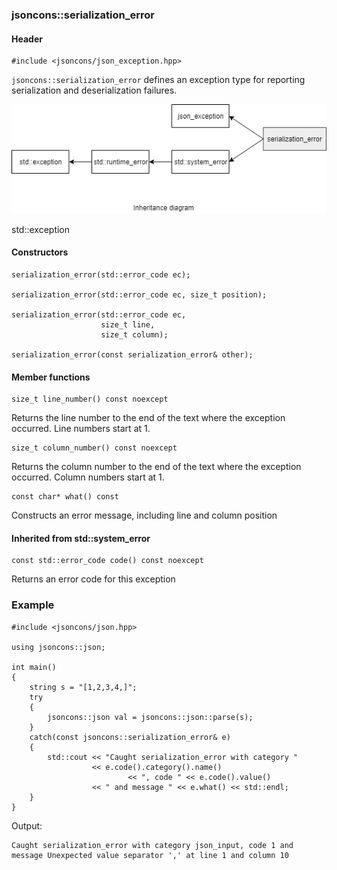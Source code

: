 ### jsoncons::serialization_error

#### Header

    #include <jsoncons/json_exception.hpp>

`jsoncons::serialization_error` defines an exception type for reporting serialization and deserialization failures.

![serialization_error](./diagrams/serialization_error.png)

std::exception

#### Constructors

    serialization_error(std::error_code ec);

    serialization_error(std::error_code ec, size_t position);

    serialization_error(std::error_code ec,
                        size_t line,
                        size_t column);

    serialization_error(const serialization_error& other);

#### Member functions

    size_t line_number() const noexcept
Returns the line number to the end of the text where the exception occurred.
Line numbers start at 1.

    size_t column_number() const noexcept
Returns the column number to the end of the text where the exception occurred.
Column numbers start at 1.

    const char* what() const
Constructs an error message, including line and column position

#### Inherited from std::system_error

    const std::error_code code() const noexcept
Returns an error code for this exception

### Example

    #include <jsoncons/json.hpp>

    using jsoncons::json;

    int main()
    {
        string s = "[1,2,3,4,]";
        try 
        {
            jsoncons::json val = jsoncons::json::parse(s);
        } 
        catch(const jsoncons::serialization_error& e) 
        {
            std::cout << "Caught serialization_error with category " 
                      << e.code().category().name() 
                              << ", code " << e.code().value() 
                      << " and message " << e.what() << std::endl;
        }
    }


Output:

    Caught serialization_error with category json_input, code 1 and message Unexpected value separator ',' at line 1 and column 10
